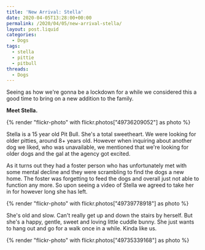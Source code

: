 ```yaml
---
title: 'New Arrival: Stella'
date: 2020-04-05T13:28:00+00:00
permalink: /2020/04/05/new-arrival-stella/
layout: post.liquid
categories:
  - Dogs
tags:
  - stella
  - pittie
  - pitbull
threads:
  - Dogs
---
```


Seeing as how we're gonna be a lockdown for a while we considered this a good time to bring on a new addition to the family.

**Meet Stella.**

{% render "flickr-photo" with flickr.photos["49736209052"] as photo %}

Stella is a 15 year old Pit Bull. She's a total sweetheart. We were looking for older pitties, around 8+ years old. However when inquiring about another dog we liked, who was unavailable, we mentioned that we're looking for older dogs and the gal at the agency got excited.

As it turns out they had a foster person who has unfortunately met with some mental decline and they were scrambling to find the dogs a new home. The foster was forgetting to feed the dogs and overall just not able to function any more. So upon seeing a video of Stella we agreed to take her in for however long she has left.

{% render "flickr-photo" with flickr.photos["49739778918"] as photo %}

She's old and slow. Can't really get up and down the stairs by herself. But she's a happy, gentle, sweet and loving little cuddle bunny. She just wants to hang out and go for a walk once in a while. Kinda like us.

{% render "flickr-photo" with flickr.photos["49735339168"] as photo %}
